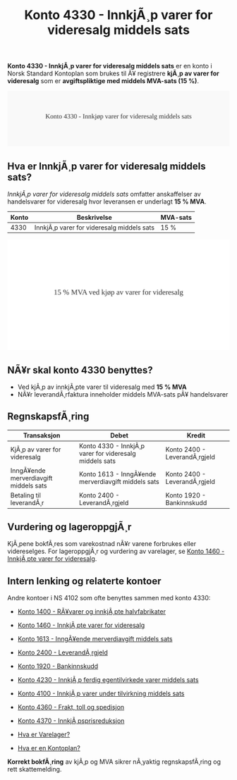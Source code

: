 ﻿---
title: "Konto 4330 - InnkjÃ¸p varer for videresalg middels sats"
meta_title: "4330-innkjop-varer-for-videresalg-middels-sats"
meta_description: '**Konto 4330 - InnkjÃ¸p varer for videresalg middels sats** er en konto i Norsk Standard Kontoplan som brukes til Ã¥ registrere **kjÃ¸p av varer for videresalg*...'
slug: 4330-innkjop-varer-for-videresalg-middels-sats
type: blog
layout: pages/single
---

**Konto 4330 - InnkjÃ¸p varer for videresalg middels sats** er en konto i Norsk Standard Kontoplan som brukes til Ã¥ registrere **kjÃ¸p av varer for videresalg** som er **avgiftspliktige med middels MVA-sats (15 %)**.

![Illustrasjon av konto 4330 InnkjÃ¸p varer for videresalg middels sats](4330-innkjop-varer-for-videresalg-middels-sats-image.svg)

## Hva er InnkjÃ¸p varer for videresalg middels sats?

*InnkjÃ¸p varer for videresalg middels sats* omfatter anskaffelser av handelsvarer for videresalg hvor leveransen er underlagt **15 % MVA**.

| Konto | Beskrivelse                                 | MVA-sats |
|-------|---------------------------------------------|----------|
| 4330  | InnkjÃ¸p varer for videresalg middels sats   | 15 %     |

![Middels MVA for videresalg](4330-mva-middels-sats-videresalg.svg)

## NÃ¥r skal konto 4330 benyttes?

* Ved kjÃ¸p av innkjÃ¸pte varer til videresalg med **15 % MVA**
* NÃ¥r leverandÃ¸rfaktura inneholder middels MVA-sats pÃ¥ handelsvarer

## RegnskapsfÃ¸ring

| Transaksjon                      | Debet                                           | Kredit                           |
|----------------------------------|-------------------------------------------------|----------------------------------|
| KjÃ¸p av varer for videresalg     | Konto 4330 - InnkjÃ¸p varer for videresalg middels sats | Konto 2400 - LeverandÃ¸rgjeld     |
| InngÃ¥ende merverdiavgift middels sats | Konto 1613 - InngÃ¥ende merverdiavgift middels sats | Konto 2400 - LeverandÃ¸rgjeld   |
| Betaling til leverandÃ¸r          | Konto 2400 - LeverandÃ¸rgjeld                     | Konto 1920 - Bankinnskudd        |

## Vurdering og lageroppgjÃ¸r

KjÃ¸pene bokfÃ¸res som varekostnad nÃ¥r varene forbrukes eller videreselges. For lageroppgjÃ¸r og vurdering av varelager, se [Konto 1460 - InnkjÃ¸pte varer for videresalg](/blogs/kontoplan/1460-innkjopte-varer-for-videresalg "Konto 1460 - InnkjÃ¸pte varer for videresalg").

## Intern lenking og relaterte kontoer

Andre kontoer i NS 4102 som ofte benyttes sammen med konto 4330:

* [Konto 1400 - RÃ¥varer og innkjÃ¸pte halvfabrikater](/blogs/kontoplan/1400-raavarer-og-innkjopte-halvfabrikater "Konto 1400 - RÃ¥varer og innkjÃ¸pte halvfabrikater")
* [Konto 1460 - InnkjÃ¸pte varer for videresalg](/blogs/kontoplan/1460-innkjopte-varer-for-videresalg "Konto 1460 - InnkjÃ¸pte varer for videresalg")
* [Konto 1613 - InngÃ¥ende merverdiavgift middels sats](/blogs/kontoplan/1613-inngaaende-merverdiavgift-middels-sats "Konto 1613 - InngÃ¥ende merverdiavgift middels sats")
* [Konto 2400 - LeverandÃ¸rgjeld](/blogs/kontoplan/2400-leverandorgjeld "Konto 2400 - LeverandÃ¸rgjeld")
* [Konto 1920 - Bankinnskudd](/blogs/kontoplan/1920-bankinnskudd "Konto 1920 - Bankinnskudd")
* [Konto 4230 - InnkjÃ¸p ferdig egentilvirkede varer middels sats](/blogs/kontoplan/4230-innkjop-ferdig-egentilvirkede-varer-middels-sats "Konto 4230 - InnkjÃ¸p ferdig egentilvirkede varer middels sats")
* [Konto 4100 - InnkjÃ¸p varer under tilvirkning middels sats](/blogs/kontoplan/4130-innkjop-varer-under-tilvirkning-middels-sats "Konto 4130 - InnkjÃ¸p varer under tilvirkning middels sats")
* [Konto 4360 - Frakt, toll og spedisjon](/blogs/kontoplan/4360-frakt-toll-og-spedisjon "Konto 4360 - Frakt, toll og spedisjon")
* [Konto 4370 - InnkjÃ¸psprisreduksjon](/blogs/kontoplan/4370-innkjopsprisreduksjon "Konto 4370 - InnkjÃ¸psprisreduksjon")

* [Hva er Varelager?](/blogs/regnskap/hva-er-varelager "Hva er Varelager? Komplett Guide til LagerfÃ¸ring og Verdivurdering")
* [Hva er en Kontoplan?](/blogs/regnskap/hva-er-kontoplan "Hva er en Kontoplan? Komplett Guide til Kontoplaner i Norsk Regnskap")

**Korrekt bokfÃ¸ring** av kjÃ¸p og MVA sikrer nÃ¸yaktig regnskapsfÃ¸ring og rett skattemelding.

